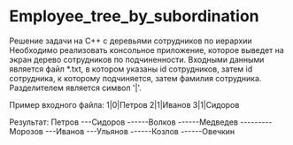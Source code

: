 # Employee_tree_by_subordination
Решение задачи на C++ с деревьями сотрудников по иерархии
Необходимо реализовать консольное приложение, которое выведет на экран дерево сотрудников по подчиненности. Входными данными является файл *.txt, в котором указаны id сотрудников, затем id сотрудника, к которому подчиняется, затем фамилия сотрудника. Разделителем является символ '|'.

Пример входного файла:
1|0|Петров
2|1|Иванов
3|1|Сидоров

Результат:
Петров
---Сидоров
------Волков
------Медведев
---------Морозов
---Иванов
---Ульянов
------Козлов
------Овечкин

